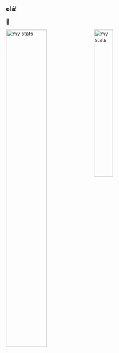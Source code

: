 ### olá! 
🌱

<img alt="my stats" align="left" width="47%" src="https://github-readme-stats.vercel.app/api?username=gabponch&show_icons=true&theme=calm_pink"/>

<img alt="my stats" align="left" width="32%" src="https://github-readme-stats.vercel.app/api/top-langs/?username=gabponch&layout=compact&theme=calm_pink"/>
